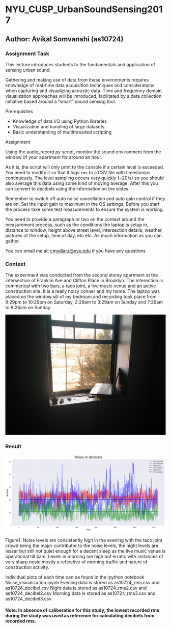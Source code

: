 # NYU_CUSP_UrbanSoundSensing2017

## Author: Avikal Somvanshi (as10724)

### Assignment Task

This lecture introduces students to the fundamentals and application of sensing urban sound.

Gathering and making use of data from these environments requires knowledge of real-time data acquisition techniques and considerations when capturing and visualizing acoustic data. Time and frequency domain visualization approaches will be introduced, facilitated by a data collection initiative based around a “smart” sound sensing tool.

Prerequisites

* Knowledge of data I/O using Python libraries
* Visualization and handling of large datasets
* Basic understanding of multithreaded scripting

Assignment

Using the audio_record.py script, monitor the sound environment from the window of your apartment for around an hour.

As it is, the script will only print to the console if a certain level is exceeded. You need to modify it so that it logs `rms` to a CSV file with timestamps continuously. The level sampling occurs very quickly (~20/s) so you should also average this data using some kind of moving average. After this you can convert to decibels using the information on the slides.

Remember to switch off auto noise cancellation and auto gain control if they are on. Set the input gain to maximum in the OS settings. Before you start the process take some test measurements to ensure the system is working.

You need to provide a paragraph or two on the context around the measurement process, such as the conditions the laptop is setup in, distance to window, height above street level, intersection details, weather, pictures of the setup, time of day, etc etc. As much information as you can gather.

You can email me at: cmydlarz@nyu.edu if you have any questions

### Context

The experiment was conducted from the second storey apartment at the intersection of Franklin Ave and Clifton Place in Brooklyn. The interection is commerical with two bars, a taco joint, a live music venue and an active construction site. It is a really noisy conner and my home. The laptop was placed on the window sill of my bedroom and recording took place from 9:29pm to 10:29pm on Saturday, 2:29am to 3:29am on Sunday and 7:26am to 8:26am on Sunday.

![Setup Assignment 3:](laptop_setup.jpeg)

### Result

![Plot 1 Assignment 3:](noiseC.png)

Figure1. Noise levels are consistantly high in the evening with the taco joint crowd being the major contributor to the noise levels, the night levels are lesser but still not quiet enough for a decent sleep as the live music venue is operational till 4am. Levels in morning are high but erratic with instances of very sharp nosie mostly a reflective of morning traffic and nature of construction activity.

Individual plots of each time can be found in the ipython notebook Noise_visiualization.ipynb 
Evening data is stored as as10724_rms.csv and as10724_decibel.csv
Night data is stored as as10724_rms2.csv and as10724_decibel2.csv
Morning data is stored as as10724_rms3.csv and as10724_decibel3.csv

#### Note: In absence of caliberation for this study, the lowest recorded rms during the study was used as reference for calculating decibels from recorded rms.
